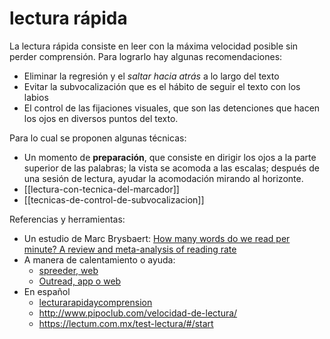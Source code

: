 # lectura rápida
La lectura rápida consiste en leer con la máxima velocidad posible sin perder comprensión. Para lograrlo hay algunas recomendaciones:

- Eliminar la regresión y el *saltar hacia atrás* a lo largo del texto
- Evitar la subvocalización que es el hábito de seguir el texto con los labios
- El control de las fijaciones visuales, que son las detenciones que hacen los ojos en diversos puntos del texto.

Para lo cual se proponen algunas técnicas:

- Un momento de **preparación**, que consiste en dirigir los ojos a la parte superior de las palabras; la vista se acomoda a las escalas; después de una sesión de lectura, ayudar la acomodación mirando al horizonte.
- [[lectura-con-tecnica-del-marcador]]
- [[tecnicas-de-control-de-subvocalizacion]]

Referencias y herramientas:

- Un estudio de Marc Brysbaert: [How many words do we read per minute? A review and meta-analysis of reading rate](https://osf.io/preprints/psyarxiv/xynwg/)
- A manera de calentamiento o ayuda:
    - [spreeder, web](https://www.spreeder.com/app.php)
    - [Outread, app o web](https://outreadapp.com/reading-speed-test)
- En español
    - [lecturarapidaycomprension](https://lecturarapidaycomprension.com/)
    - http://www.pipoclub.com/velocidad-de-lectura/
    - https://lectum.com.mx/test-lectura/#/start
